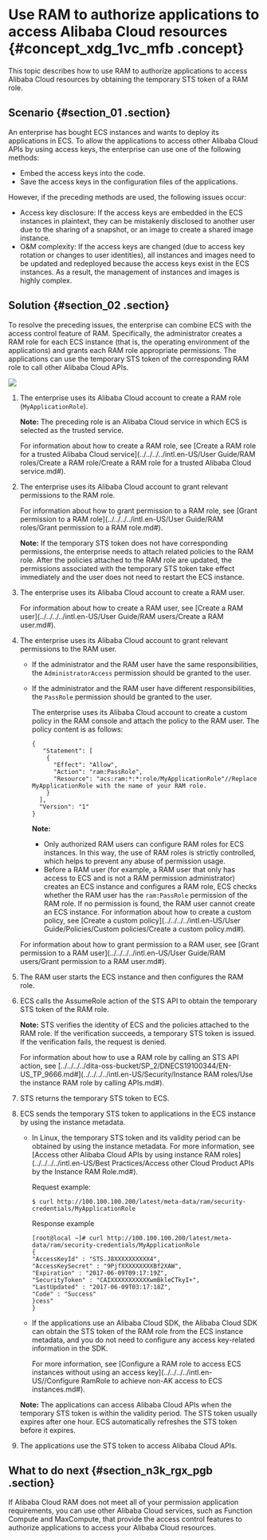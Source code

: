# Use RAM to authorize applications to access Alibaba Cloud resources {#concept_xdg_1vc_mfb .concept}

This topic describes how to use RAM to authorize applications to access Alibaba Cloud resources by obtaining the temporary STS token of a RAM role.

## Scenario {#section_01 .section}

An enterprise has bought ECS instances and wants to deploy its applications in ECS. To allow the applications to access other Alibaba Cloud APIs by using access keys, the enterprise can use one of the following methods:

-   Embed the access keys into the code.
-   Save the access keys in the configuration files of the applications.

However, if the preceding methods are used, the following issues occur:

-   Access key disclosure: If the access keys are embedded in the ECS instances in plaintext, they can be mistakenly disclosed to another user due to the sharing of a snapshot, or an image to create a shared image instance.
-   O&M complexity: If the access keys are changed \(due to access key rotation or changes to user identities\), all instances and images need to be updated and redeployed because the access keys exist in the ECS instances. As a result, the management of instances and images is highly complex.

## Solution {#section_02 .section}

To resolve the preceding issues, the enterprise can combine ECS with the access control feature of RAM. Specifically, the administrator creates a RAM role for each ECS instance \(that is, the operating environment of the applications\) and grants each RAM role appropriate permissions. The applications can use the temporary STS token of the corresponding RAM role to call other Alibaba Cloud APIs.

![](http://static-aliyun-doc.oss-cn-hangzhou.aliyuncs.com/assets/img/23777/156586553114410_en-US.png)

1.  The enterprise uses its Alibaba Cloud account to create a RAM role \(`MyApplicationRole`\).

    **Note:** The preceding role is an Alibaba Cloud service in which ECS is selected as the trusted service.

    For information about how to create a RAM role, see [Create a RAM role for a trusted Alibaba Cloud service](../../../../intl.en-US/User Guide/RAM roles/Create a RAM role/Create a RAM role for a trusted Alibaba Cloud service.md#).

2.  The enterprise uses its Alibaba Cloud account to grant relevant permissions to the RAM role.

    For information about how to grant permission to a RAM role, see [Grant permission to a RAM role](../../../../intl.en-US/User Guide/RAM roles/Grant permission to a RAM role.md#).

    **Note:** If the temporary STS token does not have corresponding permissions, the enterprise needs to attach related policies to the RAM role. After the policies attached to the RAM role are updated, the permissions associated with the temporary STS token take effect immediately and the user does not need to restart the ECS instance.

3.  The enterprise uses its Alibaba Cloud account to create a RAM user.

    For information about how to create a RAM user, see [Create a RAM user](../../../../intl.en-US/User Guide/RAM users/Create a RAM user.md#).

4.  The enterprise uses its Alibaba Cloud account to grant relevant permissions to the RAM user.

    -   If the administrator and the RAM user have the same responsibilities, the `AdministratorAccess` permission should be granted to the user.
    -   If the administrator and the RAM user have different responsibilities, the `PassRole` permission should be granted to the user.

        The enterprise uses its Alibaba Cloud account to create a custom policy in the RAM console and attach the policy to the RAM user. The policy content is as follows:

        ``` {#codeblock_srz_5i6_mpu}
        {
           "Statement": [
            {
              "Effect": "Allow",
              "Action": "ram:PassRole",
              "Resource": "acs:ram:*:*:role/MyApplicationRole"//Replace MyApplicationRole with the name of your RAM role.
            }
          ],
          "Version": "1"
        }                
        ```

        **Note:** 

        -   Only authorized RAM users can configure RAM roles for ECS instances. In this way, the use of RAM roles is strictly controlled, which helps to prevent any abuse of permission usage.
        -   Before a RAM user \(for example, a RAM user that only has access to ECS and is not a RAM permission administrator\) creates an ECS instance and configures a RAM role, ECS checks whether the RAM user has the `ram:PassRole` permission of the RAM role. If no permission is found, the RAM user cannot create an ECS instance.
    For information about how to create a custom policy, see [Create a custom policy](../../../../intl.en-US/User Guide/Policies/Custom policies/Create a custom policy.md#).

    For information about how to grant permission to a RAM user, see [Grant permission to a RAM user](../../../../intl.en-US/User Guide/RAM users/Grant permission to a RAM user.md#).

5.  The RAM user starts the ECS instance and then configures the RAM role.
6.  ECS calls the AssumeRole action of the STS API to obtain the temporary STS token of the RAM role.

    **Note:** STS verifies the identity of ECS and the policies attached to the RAM role. If the verification succeeds, a temporary STS token is issued. If the verification fails, the request is denied.

    For information about how to use a RAM role by calling an STS API action, see [../../../../dita-oss-bucket/SP\_2/DNECS19100344/EN-US\_TP\_9666.md\#](../../../../intl.en-US/Security/Instance RAM roles/Use the instance RAM role by calling APIs.md#).

7.  STS returns the temporary STS token to ECS.
8.  ECS sends the temporary STS token to applications in the ECS instance by using the instance metadata.

    -   In Linux, the temporary STS token and its validity period can be obtained by using the instance metadata. For more information, see [Access other Alibaba Cloud APIs by using instance RAM roles](../../../../intl.en-US/Best Practices/Access other Cloud Product APIs by the Instance RAM Role.md#).

        Request example:

        ``` {#codeblock_f3j_2uh_9xw}
        $ curl http://100.100.100.200/latest/meta-data/ram/security-credentials/MyApplicationRole
        ```

        Response example

        ``` {#codeblock_7ai_75w_sg6}
        [root@local ~]# curl http://100.100.100.200/latest/meta-data/ram/security-credentials/MyApplicationRole
        {
        "AccessKeyId" : "STS.J8XXXXXXXXXX4",
        "AccessKeySecret" : "9PjfXXXXXXXXXBf2XAW",
        "Expiration" : "2017-06-09T09:17:19Z",
        "SecurityToken" : "CAIXXXXXXXXXXXwmBkleCTkyI+",
        "LastUpdated" : "2017-06-09T03:17:18Z",
        "Code" : "Success"
        }cess"
        }
        ```

    -   If the applications use an Alibaba Cloud SDK, the Alibaba Cloud SDK can obtain the STS token of the RAM role from the ECS instance metadata, and you do not need to configure any access key-related information in the SDK.

        For more information, see [Configure a RAM role to access ECS instances without using an access key](../../../../intl.en-US//Configure RamRole to achieve non-AK access to ECS instances.md#).

    **Note:** The applications can access Alibaba Cloud APIs when the temporary STS token is within the validity period. The STS token usually expires after one hour. ECS automatically refreshes the STS token before it expires.

9.  The applications use the STS token to access Alibaba Cloud APIs.

## What to do next {#section_n3k_rgx_pgb .section}

If Alibaba Cloud RAM does not meet all of your permission application requirements, you can use other Alibaba Cloud services, such as Function Compute and MaxCompute, that provide the access control features to authorize applications to access your Alibaba Cloud resources.

